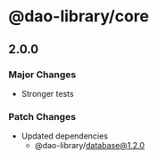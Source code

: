 # @dao-library/core

## 2.0.0

### Major Changes

- Stronger tests

### Patch Changes

- Updated dependencies
  - @dao-library/database@1.2.0
